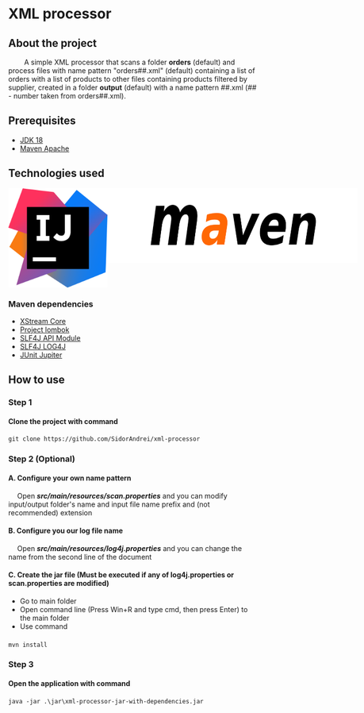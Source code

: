 # XML processor

## About the project
&emsp;&emsp; 
A simple XML processor that scans a folder **orders** (default) and process files with name pattern "orders##.xml" (default)
containing a list of orders with a list of products to other files containing products filtered by supplier, created in 
a folder **output** (default) with a name pattern <supplier>##.xml (## - number taken from orders##.xml).

## Prerequisites
- [JDK 18](https://jdk.java.net/18/)
- [Maven Apache](https://maven.apache.org/download.cgi)

## Technologies used
<div style="display: flex;flex-direction: row ;justify-content: space-between;">
    <img src="assets/intellij-logo.png" height="200"  alt="IntelliJ Idea logo">
    <img src="assets/maven-logo.png" height="150" alt="maven logo">
</div>

### Maven dependencies
- [XStream Core](https://x-stream.github.io/)
- [Project lombok](https://projectlombok.org/)
- [SLF4J API Module](https://www.slf4j.org/)
- [SLF4J LOG4J](https://www.slf4j.org/)
- [JUnit Jupiter](https://junit.org/junit5/)

## How to use

### Step 1
#### Clone the project with command
    git clone https://github.com/SidorAndrei/xml-processor
### Step 2 (Optional)
#### A. Configure your own name pattern
&emsp; Open _**src/main/resources/scan.properties**_ and you can modify input/output folder's name and input file name 
prefix and (not recommended) extension

#### B. Configure you our log file name 
&emsp; Open _**src/main/resources/log4j.properties**_ and you can change the name from the second line of the document

#### C. Create the jar file (Must be executed if any of log4j.properties or scan.properties are modified)
- Go to main folder
- Open command line (Press Win+R and type cmd, then press Enter) to the main folder
- Use command

####
    mvn install
### Step 3
#### Open the application with command
    
    java -jar .\jar\xml-processor-jar-with-dependencies.jar
